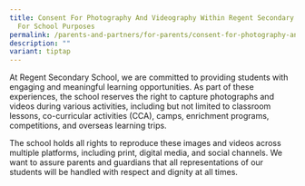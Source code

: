 ```yaml
---
title: Consent For Photography And Videography Within Regent Secondary School
  For School Purposes
permalink: /parents-and-partners/for-parents/consent-for-photography-and-videos/
description: ""
variant: tiptap
---
```

<p>At Regent Secondary School, we are committed to providing students with
engaging and meaningful learning opportunities. As part of these experiences,
the school reserves the right to capture photographs and videos during
various activities, including but not limited to classroom lessons, co-curricular
activities (CCA), camps, enrichment programs, competitions, and overseas
learning trips.</p>
<p>The school holds all rights to reproduce these images and videos across
multiple platforms, including print, digital media, and social channels.
We want to assure parents and guardians that all representations of our
students will be handled with respect and dignity at all times.</p>